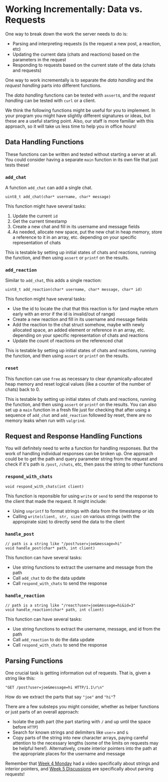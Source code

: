 # Working Incrementally: Data vs. Requests

One way to break down the work the server needs to do is:

- Parsing and interpreting requests (is the request a new post, a reaction, etc)
- Updating the current data (chats and reactions) based on the parameters in the request
- Responding to requests based on the current state of the data (chats and requests)

One way to work incrementally is to separate the *data handling* and the
*request handling* parts into different functions.

The *data handling* functions can be tested with `assert`s, and the *request
handling* can be tested with `curl` or a client.

We think the following functions might be useful for you to implement. In your
program you might have slightly different signatures or ideas, but these are a
useful starting point. Also, our staff is more familiar with this approach, so
it will take us less time to help you in office hours!

## Data Handling Functions

These functions can be written and tested without starting a server at all. You
could consider having a separate `main` function in its own file that just tests
these!

### `add_chat`

A function `add_chat` can add a single chat.

```
uint8_t add_chat(char* username, char* message)
```

This function might have several tasks:

1. Update the current `id`
2. Get the current timestamp
3. Create a new chat and fill in its username and message fields
4. As needed, allocate new space, put the new chat in heap memory, store a
reference to it in an array, etc. depending on your specific representation of
chats

This is testable by setting up initial states of chats and reactions, running
the function, and then using `assert` or `printf` on the results.

### `add_reaction`

Similar to `add_chat`, this adds a single reaction:

```
uint8_t add_reaction(char* username, char* message, char* id)
```

This function might have several tasks:

- Use the id to locate the chat that this reaction is for (and maybe return
early with an error if the id is invalid/out of range)
- Create a new reaction and fill in its username and message fields
- Add the reaction to the chat struct somehow, maybe with newly allocated space,
an added element or reference in an array, etc. depending on your specific representation of chats and reactions
- Update the count of reactions on the referenced chat

This is testable by setting up initial states of chats and reactions, running
the function, and then using `assert` or `printf` on the results.

### `reset`

This function can use `free` as necessary to clear dynamically-allocated heap
memory and reset logical values (like a counter of the number of chats) back to
0.

This is testable by setting up initial states of chats and reactions, running
the function, and then using `assert` or `printf` on the results. You can also
set up a `main` function in a fresh file just for checking that after using a
sequence of `add_chat` and `add_reaction` followed by reset, there are no memory
leaks when run with `valgrind`.

## Request and Response Handling Functions

You will definitely need to write a function for handling responses. But the
work of handling individual responses can be broken up. One approach could be to
get the path and query parameter string from the request and check if it's path
is `/post`, `/chats`, etc, then pass the string to other functions

### `respond_with_chats`

```
void respond_with_chats(int client)
```

This function is reponsible for using `write` or `send` to send the response to
the client that made the request. It might include:

- Using `snprintf` to format strings with data from the timestamp or ids
- Calling `write(client, str, size)` on various strings (with the appropirate size) to directly send the data to the client

### `handle_post`

```
// path is a string like "/post?user=joe&message=hi"
void handle_post(char* path, int client)
```

This function can have several tasks:

- Use string functions to extract the username and message from the path
- Call `add_chat` to do the data update
- Call `respond_with_chats` to send the response 

### `handle_reaction`

```
// path is a string like "/react?user=joe&message=hi&id=3"
void handle_reaction(char* path, int client)
```

This function can have several tasks:

- Use string functions to extract the username, message, and id from the path
- Call `add_reaction` to do the data update
- Call `respond_with_chats` to send the response 

## Parsing Functions

One crucial task is getting information out of requests. That is, given a string like this:

```
"GET /post?user=joe&message=hi HTTP/1.1\r\n"
```

How do we extract the parts that say `"joe"` and `"hi"`?

There are a few substeps you might consider, whether as helper functions or just parts of an overall approach:

- Isolate the path part (the part starting with `/` and up until the space before `HTTP`)
- Search for known strings and delimiters like `user=` and `&`
- Copy parts of the string into new character arrays, paying careful attention to the necessary lengths (some of the limits on requests may be helpful here!). Alternatively, create interior pointers into the path at the appropriate places for the username and message


Remember that [Week 4 Monday](https://ucsd-cse29.github.io/fa24/#week-4--representations-and-memory) had a video specifically about strings and interior pointers, and [Week 5 Discussions](https://ucsd-cse29.github.io/fa24/#week-5--managing-heap-memory) are specifically about parsing requests!
